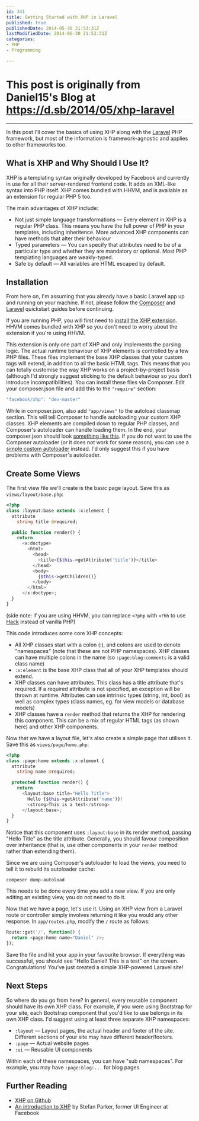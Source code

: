 ```yaml
---
id: 341
title: Getting Started with XHP in Laravel
published: true
publishedDate: 2014-05-30 21:53:31Z
lastModifiedDate: 2014-05-30 21:53:31Z
categories:
- PHP
- Programming

---
```


# This post is originally from Daniel15's Blog at https://d.sb/2014/05/xhp-laravel

---

In this post I'll cover the basics of using XHP along with the [Laravel](http://laravel.com/) PHP framework, but most of the information is framework-agnostic and applies to other frameworks too.

## What is XHP and Why Should I Use It?
XHP is a templating syntax originally developed by Facebook and currently in use for all their server-rendered frontend code. It adds an XML-like syntax into PHP itself. XHP comes bundled with HHVM, and is available as an extension for regular PHP 5 too.

The main advantages of XHP include:

* Not just simple language transformations — Every element in XHP is a regular PHP class. This means you have the full power of PHP in your templates, including inheritence. More advanced XHP components can have methods that alter their behaviour
* Typed parameters — You can specify that attributes need to be of a particular type and whether they are mandatory or optional. Most PHP templating languages are weakly-typed.
* Safe by default — All variables are HTML escaped by default.

## Installation
From here on, I'm assuming that you already have a basic Laravel app up and running on your machine. If not, please follow the [Composer](https://getcomposer.org/) and [Laravel](http://laravel.com/docs/quick) quickstart guides before continuing.

If you are running PHP, you will first need to [install the XHP extension](https://github.com/facebook/xhp/blob/master/INSTALL). HHVM comes bundled with XHP so you don't need to worry about the extension if you're using HHVM.

This extension is only one part of XHP and only implements the parsing logic. The actual runtime behaviour of XHP elements is controlled by a few PHP files. These files implement the base XHP classes that your custom tags will extend, in addition to all the basic HTML tags. This means that you can totally customise the way XHP works on a project-by-project basis (although I'd strongly suggest sticking to the default behaviour so you don't introduce incompatibilities). You can install these files via Composer. Edit your composer.json file and add this to the `"require"` section:

```javascript
"facebook/xhp": "dev-master"
```

While in composer.json, also add `"app/views"` to the autoload classmap section. This will tell Composer to handle autoloading your custom XHP classes. XHP elements are compiled down to regular PHP classes, and Composer's autoloader can handle loading them. In the end, your composer.json should look [something like this](https://gist.github.com/Daniel15/081cc25b0ce166646528). If you do not want to use the Composer autoloader (or it does not work for some reason), you can use a [simple custom autoloader](https://gist.github.com/Daniel15/2a1b7d1be7bc40005fc6) instead. I'd only suggest this if you have problems with Composer's autoloader.

## Create Some Views
The first view file we'll create is the basic page layout. Save this as `views/layout/base.php`:

```php
<?php
class :layout:base extends :x:element {
  attribute
    string title @required;

  public function render() {
    return
      <x:doctype>
        <html>
          <head>
            <title>{$this->getAttribute('title')}</title>
          </head>
          <body>
            {$this->getChildren()}
          </body>
        </html>
      </x:doctype>;
  }
}
```
(side note: if you are using HHVM, you can replace `<?php` with `<?hh` to use [Hack](http://hacklang.org/) instead of vanilla PHP)

This code introduces some core XHP concepts:

* All XHP classes start with a colon (:), and colons are used to denote "namespaces" (note that these are not PHP namespaces). XHP classes can have multiple colons in the name (so `:page:blog:comments` is a valid class name)
* `:x:element` is the base XHP class that all of your XHP templates should extend.
* XHP classes can have attributes. This class has a title attribute that's required. If a required attribute is not specified, an exception will be thrown at runtime. Attributes can use intrinsic types (string, int, bool) as well as complex types (class names, eg. for view models or database models)
* XHP classes have a `render` method that returns the XHP for rendering this component. This can be a mix of regular HTML tags (as shown here) and other XHP components.

Now that we have a layout file, let's also create a simple page that utilises it. Save this as `views/page/home.php`:

```php
<?php
class :page:home extends :x:element {
  attribute
    string name @required;

  protected function render() {
    return
      <layout:base title="Hello Title">
        Hello {$this->getAttribute('name')}!
        <strong>This is a test</strong>
      </layout:base>;
  }
}
```

Notice that this component uses `:layout:base` in its render method, passing "Hello Title" as the title attribute. Generally, you should favour composition over inheritance (that is, use other components in your `render` method rather than extending them).

Since we are using Composer's autoloader to load the views, you need to tell it to rebuild its autoloader cache:

```plain
composer dump-autoload
```
This needs to be done every time you add a new view. If you are only editing an existing view, you do not need to do it.

Now that we have a page, let's use it. Using an XHP view from a Laravel route or controller simply involves returning it like you would any other response. In `app/routes.php`, modify the `/` route as follows:

```php
Route::get('/', function() {
  return <page:home name="Daniel" />;
});
```

Save the file and hit your app in your favourite browser. If everything was successful, you should see "Hello Daniel! This is a test" on the screen. Congratulations! You've just created a simple XHP-powered Laravel site!

## Next Steps
So where do you go from here? In general, every reusable component should have its own XHP class. For example, if you were using Bootstrap for your site, each Bootstrap component that you'd like to use belongs in its own XHP class. I'd suggest using at least three separate XHP namespaces:

* `:layout` — Layout pages, the actual header and footer of the site. Different sections of your site may have different header/footers.
* `:page` — Actual website pages
* `:ui` — Reusable UI components

Within each of these namespaces, you can have "sub namespaces". For example, you may have `:page:blog:...` for blog pages

## Further Reading
* [XHP on Github](https://github.com/facebook/xhp)
* [An introduction to XHP](http://codebeforethehorse.tumblr.com/post/3096387855/an-introduction-to-xhp) by Stefan Parker, former UI Engineer at Facebook

